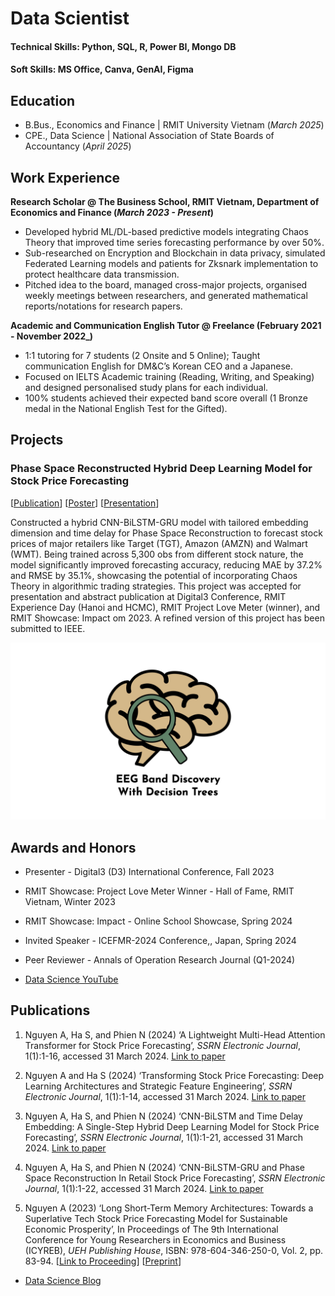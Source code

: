 # Data Scientist

#### Technical Skills: Python, SQL, R, Power BI, Mongo DB
#### Soft Skills: MS Office, Canva, GenAI, Figma

## Education
- B.Bus., Economics and Finance | RMIT University Vietnam (_March 2025_)								       		
- CPE., Data Science | National Association of State Boards of Accountancy (_April 2025_)	 			        		

## Work Experience
**Research Scholar @ The Business School, RMIT Vietnam, Department of Economics and Finance (_March 2023 - Present_)**
- Developed hybrid ML/DL-based predictive models integrating Chaos Theory that improved time series forecasting performance by over 50%.
- Sub-researched on Encryption and Blockchain in data privacy, simulated Federated Learning models and patients for Zksnark implementation to protect healthcare data transmission.
- Pitched idea to the board, managed cross-major projects, organised weekly meetings between researchers, and generated mathematical reports/notations for research papers. 

**Academic and Communication English Tutor @ Freelance (February 2021 - November 2022_)**
- 1:1 tutoring for 7 students  (2 Onsite and 5 Online); Taught communication English for DM&C’s Korean CEO and a Japanese.  
- Focused on IELTS Academic training (Reading, Writing, and Speaking) and designed personalised study plans for each individual.
- 100% students achieved their expected band score overall (1 Bronze medal in the National English Test for the Gifted).

## Projects
### Phase Space Reconstructed Hybrid Deep Learning Model for Stock Price Forecasting
[[Publication](https://dx.doi.org/10.2139/ssrn.4729759)] [[Poster](https://drive.google.com/file/d/17MK5haNZRQVOfrIkB0W8WmQ2xbV5spam/view)] [[Presentation](https://drive.google.com/file/d/1zX1CkDwcXVwKcjbFDhl0hmS6ljlWbj6G/view)]

Constructed a hybrid CNN-BiLSTM-GRU model with tailored embedding dimension and time delay for Phase Space Reconstruction to forecast stock prices of major retailers like Target (TGT), Amazon (AMZN) and Walmart (WMT). Being trained across 5,300 obs from different stock nature, the model significantly improved forecasting accuracy, reducing MAE by 37.2% and RMSE by 35.1%, showcasing the potential of incorporating Chaos Theory in algorithmic trading strategies. This project was accepted for presentation and abstract publication at Digital3 Conference, RMIT Experience Day (Hanoi and HCMC), RMIT Project Love Meter (winner), and RMIT Showcase: Impact om 2023. A refined version of this project has been submitted to IEEE.


![EEG Band Discovery](/assets:img/eeg_band_discovery.jpeg)


## Awards and Honors
- Presenter - Digital3 (D3) International Conference, Fall 2023
- RMIT Showcase: Project Love Meter Winner - Hall of Fame, RMIT Vietnam, Winter 2023
- RMIT Showcase: Impact - Online School Showcase, Spring 2024
- Invited Speaker - ICEFMR-2024 Conference,, Japan, Spring 2024
- Peer Reviewer - Annals of Operation Research Journal (Q1-2024)

- [Data Science YouTube](https://www.youtube.com/channel/UCa9gErQ9AE5jT2DZLjXBIdA)

## Publications

1. Nguyen A, Ha S, and Phien N (2024) ‘A Lightweight Multi-Head Attention Transformer for Stock Price Forecasting’, _SSRN Electronic Journal_, 1(1):1-16, accessed 31 March 2024. [Link to paper](https://dx.doi.org/10.2139/ssrn.4729648)

2. Nguyen A and Ha S (2024) ‘Transforming Stock Price Forecasting: Deep Learning Architectures and Strategic Feature Engineering’, _SSRN Electronic Journal_, 1(1):1-14, accessed 31 March 2024. [Link to paper](https://dx.doi.org/10.2139/ssrn.4729146)

3. Nguyen A, Ha S, and Phien N (2024) ‘CNN-BiLSTM and Time Delay Embedding: A Single-Step Hybrid Deep Learning Model for Stock Price Forecasting’, _SSRN Electronic Journal_, 1(1):1-21, accessed 31 March 2024. [Link to paper](https://dx.doi.org/10.2139/ssrn.4729187)

4. Nguyen A, Ha S, and Phien N (2024) ‘CNN-BiLSTM-GRU and Phase Space Reconstruction In Retail Stock Price Forecasting’, _SSRN Electronic Journal_, 1(1):1-22, accessed 31 March 2024. [Link to paper](https://dx.doi.org/10.2139/ssrn.4729759)

5. Nguyen A (2023) ‘Long Short-Term Memory Architectures: Towards a Superlative Tech Stock Price Forecasting Model for Sustainable Economic Prosperity’, In Proceedings of The 9th International Conference for Young Researchers in Economics and Business (ICYREB), _UEH Publishing House_, 
ISBN: 978-604-346-250-0, Vol. 2, pp. 83-94. [[Link to Proceeding](https://drive.google.com/file/d/1XiUSEfra9VufPb-QYQs_l5Nc1UtGMXXd/view)] [[Preprint](https://www.researchgate.net/publication/376721876_Long_Short-Term_Memory_Architectures_Towards_a_Superlative_Tech_Stock_Price_Forecasting_Model_for_Sustainable_Economic_Prosperity)]

- [Data Science Blog](https://medium.com/@shawhin)
